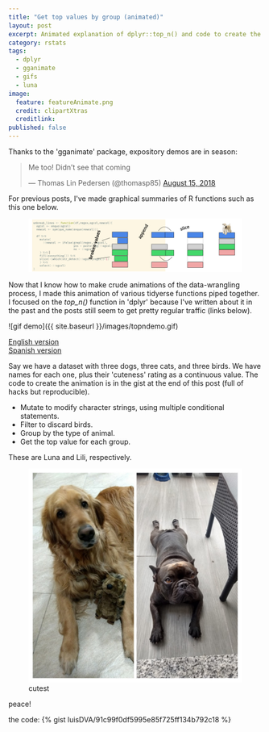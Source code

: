```yaml
---
title: "Get top values by group (animated)"
layout: post
excerpt: Animated explanation of dplyr::top_n() and code to create the gif.
category: rstats
tags:
  - dplyr
  - gganimate
  - gifs
  - luna
image:
  feature: featureAnimate.png
  credit: clipartXtras
  creditlink: 
published: false
---
```


Thanks to the 'gganimate' package, expository demos are in season:

<blockquote class="twitter-tweet" data-lang="en"><p lang="en" dir="ltr">Me too! Didn’t see that coming</p>&mdash; Thomas Lin Pedersen (@thomasp85) <a href="https://twitter.com/thomasp85/status/1029586660915326976?ref_src=twsrc%5Etfw">August 15, 2018</a></blockquote>
<script async src="https://platform.twitter.com/widgets.js" charset="utf-8"></script>

For previous posts, I've made graphical summaries of R functions such as this one below.  

<figure>
    <a href="/images/featureUnbreak.png"><img src="/images/featureUnbreak.png"></a>
        <figcaption></figcaption>
</figure>

Now that I know how to make crude animations of the data-wrangling process, I made this animation of various tidyerse functions piped together. I focused on the _top\_n()_ function in 'dplyr' because I've written about it in the past and the posts still seem to get pretty regular traffic (links below).

![gif demo]({{ site.baseurl }}/images/topndemo.gif)
 
[English version](https://luisdva.github.io/rstats/Top-and-bottom-values-for-groups/)  
[Spanish version](https://luisdva.github.io/Valores-m%C3%A1ximos-y-m%C3%ADnimos-para-datos-agrupados/) 


Say we have a dataset with three dogs, three cats, and three birds. We have names for each one, plus their 'cuteness' rating as a continuous value. The code to create the animation is in the gist at the end of this post (full of hacks but reproducible).

- Mutate to modify character strings, using multiple conditional statements.
- Filter to discard birds.
- Group by the type of animal.
- Get the top value for each group.

These are Luna and Lili, respectively. 

<figure>
    <a href="/images/cutest.jpg"><img src="/images/cutest.jpg"></a>
        <figcaption>cutest</figcaption>
</figure>

peace!

the code:
{% gist luisDVA/91c99f0df5995e85f725ff134b792c18 %}
